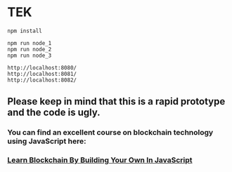 # TEK
```
npm install

npm run node_1
npm run node_2
npm run node_3

http://localhost:8080/
http://localhost:8081/
http://localhost:8082/
```
## Please keep in mind that this is a rapid prototype and the code is ugly.
### You can find an excellent course on blockchain technology using JavaScript here:
### [Learn Blockchain By Building Your Own In JavaScript](https://www.udemy.com/course/build-a-blockchain-in-javascript/)